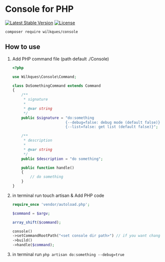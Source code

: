 # Console for PHP

[![Latest Stable Version](https://poser.pugx.org/wilkques/console/v/stable)](https://packagist.org/packages/wilkques/console)
[![License](https://poser.pugx.org/wilkques/console/license)](https://packagist.org/packages/wilkques/console)

````
composer require wilkques/console
````

## How to use
1. Add PHP command file (path default ./Console)
    ```php
    <?php

    use Wilkques\Console\Command;

    class DoSomethingCommand extends Command
    {
        /**
         * signature
         * 
         * @var string
         */
        public $signature = "do:something
                            {--debug=false: debug mode (default false)}
                            {--list=false: get list (default false)}";

        /**
         * description
         * 
         * @var string
         */
        public $description = "do something";

        public function handle()
        {
            // do something
        }
    }
    ```

1. in terminal run touch artisan & Add PHP code
    ```php
    require_once 'vendor/autoload.php';

    $command = $argv;

    array_shift($command);

    console()
    ->setCommandRootPath("<set console dir path>") // if you want change path
    ->build()
    ->handle($command);  
    ```

1. in terminal run `php artisan do:something --debug=true`